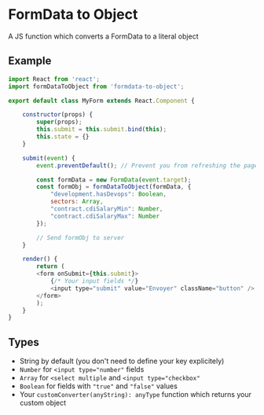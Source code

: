 # FormData to Object

A JS function which converts a FormData to a literal object

## Example

```js
import React from 'react';
import formDataToObject from 'formdata-to-object';

export default class MyForm extends React.Component {

	constructor(props) {
		super(props);
		this.submit = this.submit.bind(this);
		this.state = {}
	}

	submit(event) {
		event.preventDefault(); // Prevent you from refreshing the page when clicking on submit button

		const formData = new FormData(event.target);
		const formObj = formDataToObject(formData, {
			"development.hasDevops": Boolean,
			sectors: Array,
			"contract.cdiSalaryMin": Number,
			"contract.cdiSalaryMax": Number
		});

		// Send formObj to server
	}

	render() {
		return (
		<form onSubmit={this.submit}>
			{/* Your input fields */}
			<input type="submit" value="Envoyer" className="button" />
		</form>
		);
	}
}
```


## Types

* String by default (you don't need to define your key explicitely)
* `Number` for `<input type="number"` fields
* `Array` for `<select multiple` and `<input type="checkbox"`
* `Boolean` for fields with `"true"` and `"false"` values
* Your `customConverter(anyString): anyType` function which returns your custom object 
